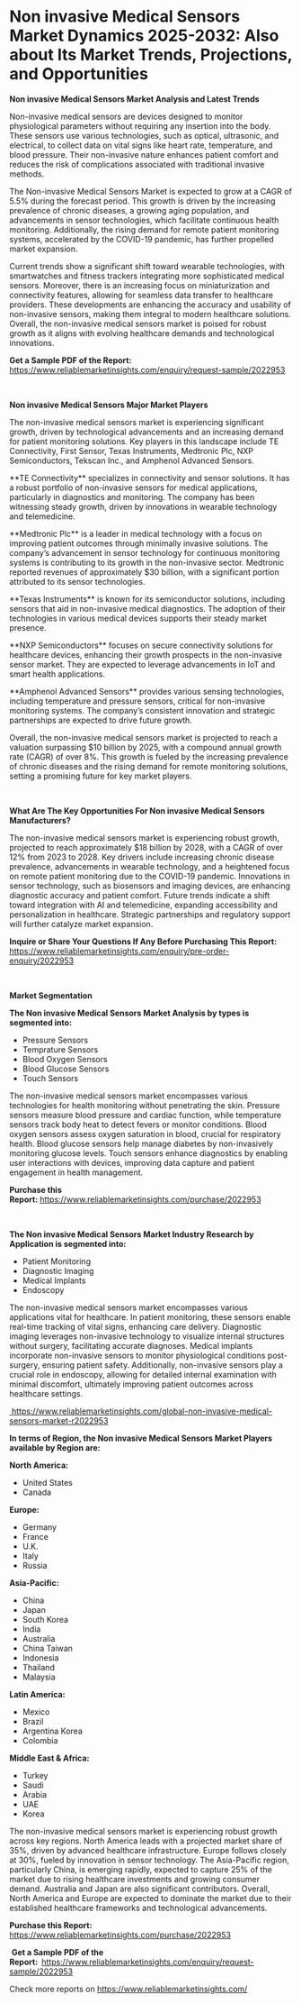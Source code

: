 <p><h1>Non invasive Medical Sensors Market Dynamics 2025-2032: Also about Its Market Trends, Projections, and Opportunities</h1></p><p><strong>Non invasive Medical Sensors Market Analysis and Latest Trends</strong></p>
<p><p>Non-invasive medical sensors are devices designed to monitor physiological parameters without requiring any insertion into the body. These sensors use various technologies, such as optical, ultrasonic, and electrical, to collect data on vital signs like heart rate, temperature, and blood pressure. Their non-invasive nature enhances patient comfort and reduces the risk of complications associated with traditional invasive methods.</p><p>The Non-invasive Medical Sensors Market is expected to grow at a CAGR of 5.5% during the forecast period. This growth is driven by the increasing prevalence of chronic diseases, a growing aging population, and advancements in sensor technologies, which facilitate continuous health monitoring. Additionally, the rising demand for remote patient monitoring systems, accelerated by the COVID-19 pandemic, has further propelled market expansion.</p><p>Current trends show a significant shift toward wearable technologies, with smartwatches and fitness trackers integrating more sophisticated medical sensors. Moreover, there is an increasing focus on miniaturization and connectivity features, allowing for seamless data transfer to healthcare providers. These developments are enhancing the accuracy and usability of non-invasive sensors, making them integral to modern healthcare solutions. Overall, the non-invasive medical sensors market is poised for robust growth as it aligns with evolving healthcare demands and technological innovations.</p></p>
<p><strong>Get a Sample PDF of the Report:&nbsp;</strong> <a href="https://www.reliablemarketinsights.com/enquiry/request-sample/2022953?utm_campaign=3286&utm_medium=2&utm_source=Github&utm_content=ia&utm_term=29032025&utm_id=non-invasive-medical-sensors">https://www.reliablemarketinsights.com/enquiry/request-sample/2022953</a></p>
<p>&nbsp;</p>
<p><strong>Non invasive Medical Sensors Major Market Players</strong></p>
<p><p>The non-invasive medical sensors market is experiencing significant growth, driven by technological advancements and an increasing demand for patient monitoring solutions. Key players in this landscape include TE Connectivity, First Sensor, Texas Instruments, Medtronic Plc, NXP Semiconductors, Tekscan Inc., and Amphenol Advanced Sensors.</p><p>**TE Connectivity** specializes in connectivity and sensor solutions. It has a robust portfolio of non-invasive sensors for medical applications, particularly in diagnostics and monitoring. The company has been witnessing steady growth, driven by innovations in wearable technology and telemedicine.</p><p>**Medtronic Plc** is a leader in medical technology with a focus on improving patient outcomes through minimally invasive solutions. The company’s advancement in sensor technology for continuous monitoring systems is contributing to its growth in the non-invasive sector. Medtronic reported revenues of approximately $30 billion, with a significant portion attributed to its sensor technologies.</p><p>**Texas Instruments** is known for its semiconductor solutions, including sensors that aid in non-invasive medical diagnostics. The adoption of their technologies in various medical devices supports their steady market presence.</p><p>**NXP Semiconductors** focuses on secure connectivity solutions for healthcare devices, enhancing their growth prospects in the non-invasive sensor market. They are expected to leverage advancements in IoT and smart health applications.</p><p>**Amphenol Advanced Sensors** provides various sensing technologies, including temperature and pressure sensors, critical for non-invasive monitoring systems. The company’s consistent innovation and strategic partnerships are expected to drive future growth.</p><p>Overall, the non-invasive medical sensors market is projected to reach a valuation surpassing $10 billion by 2025, with a compound annual growth rate (CAGR) of over 8%. This growth is fueled by the increasing prevalence of chronic diseases and the rising demand for remote monitoring solutions, setting a promising future for key market players.</p></p>
<p>&nbsp;</p>
<p><strong>What Are The Key Opportunities For Non invasive Medical Sensors Manufacturers?</strong></p>
<p><p>The non-invasive medical sensors market is experiencing robust growth, projected to reach approximately $18 billion by 2028, with a CAGR of over 12% from 2023 to 2028. Key drivers include increasing chronic disease prevalence, advancements in wearable technology, and a heightened focus on remote patient monitoring due to the COVID-19 pandemic. Innovations in sensor technology, such as biosensors and imaging devices, are enhancing diagnostic accuracy and patient comfort. Future trends indicate a shift toward integration with AI and telemedicine, expanding accessibility and personalization in healthcare. Strategic partnerships and regulatory support will further catalyze market expansion.</p></p>
<p><strong>Inquire or Share Your Questions If Any Before Purchasing This Report:</strong> <a href="https://www.reliablemarketinsights.com/enquiry/pre-order-enquiry/2022953?utm_campaign=3286&utm_medium=2&utm_source=Github&utm_content=ia&utm_term=29032025&utm_id=non-invasive-medical-sensors">https://www.reliablemarketinsights.com/enquiry/pre-order-enquiry/2022953</a></p>
<p>&nbsp;</p>
<p><strong>Market Segmentation</strong></p>
<p><strong>The Non invasive Medical Sensors Market Analysis by types is segmented into:</strong></p>
<p><ul><li>Pressure Sensors</li><li>Temprature Sensors</li><li>Blood Oxygen Sensors</li><li>Blood Glucose Sensors</li><li>Touch Sensors</li></ul></p>
<p><p>The non-invasive medical sensors market encompasses various technologies for health monitoring without penetrating the skin. Pressure sensors measure blood pressure and cardiac function, while temperature sensors track body heat to detect fevers or monitor conditions. Blood oxygen sensors assess oxygen saturation in blood, crucial for respiratory health. Blood glucose sensors help manage diabetes by non-invasively monitoring glucose levels. Touch sensors enhance diagnostics by enabling user interactions with devices, improving data capture and patient engagement in health management.</p></p>
<p><strong>Purchase this Report:&nbsp;</strong><a href="https://www.reliablemarketinsights.com/purchase/2022953?utm_campaign=3286&utm_medium=2&utm_source=Github&utm_content=ia&utm_term=29032025&utm_id=non-invasive-medical-sensors">https://www.reliablemarketinsights.com/purchase/2022953</a></p>
<p>&nbsp;</p>
<p><strong>The Non invasive Medical Sensors Market Industry Research by Application is segmented into:</strong></p>
<p><ul><li>Patient Monitoring</li><li>Diagnostic Imaging</li><li>Medical Implants</li><li>Endoscopy</li></ul></p>
<p><p>The non-invasive medical sensors market encompasses various applications vital for healthcare. In patient monitoring, these sensors enable real-time tracking of vital signs, enhancing care delivery. Diagnostic imaging leverages non-invasive technology to visualize internal structures without surgery, facilitating accurate diagnoses. Medical implants incorporate non-invasive sensors to monitor physiological conditions post-surgery, ensuring patient safety. Additionally, non-invasive sensors play a crucial role in endoscopy, allowing for detailed internal examination with minimal discomfort, ultimately improving patient outcomes across healthcare settings.</p></p>
<p><a href="https://www.reliablemarketinsights.com/global-non-invasive-medical-sensors-market-r2022953?utm_campaign=3286&utm_medium=2&utm_source=Github&utm_content=ia&utm_term=29032025&utm_id=non-invasive-medical-sensors">&nbsp;https://www.reliablemarketinsights.com/global-non-invasive-medical-sensors-market-r2022953</a></p>
<p><strong>In terms of Region, the Non invasive Medical Sensors Market Players available by Region are:</strong></p>
<p>
    <p> <strong> North America: </strong>
        <ul>
            <li>United States</li>
            <li>Canada</li>
        </ul>
        </p> 
    <p> <strong> Europe: </strong>
        <ul>
            <li>Germany</li>
            <li>France</li>
            <li>U.K.</li>
            <li>Italy</li>
            <li>Russia</li>
        </ul>
        </p> 
    <p> <strong> Asia-Pacific: </strong>
        <ul>
            <li>China</li>
            <li>Japan</li>
            <li>South Korea</li>
            <li>India</li>
            <li>Australia</li>
            <li>China Taiwan</li>
            <li>Indonesia</li>
            <li>Thailand</li>
            <li>Malaysia</li>
        </ul>
        </p> 
    <p> <strong> Latin America: </strong>
        <ul>
            <li>Mexico</li>
            <li>Brazil</li>
            <li>Argentina Korea</li>
            <li>Colombia</li>
        </ul>
        </p> 
    <p> <strong> Middle East & Africa: </strong>
        <ul>
            <li>Turkey</li>
            <li>Saudi</li>
            <li>Arabia</li>
            <li>UAE</li>
            <li>Korea</li>
        </ul>
    </p>
    </p>
<p><p>The non-invasive medical sensors market is experiencing robust growth across key regions. North America leads with a projected market share of 35%, driven by advanced healthcare infrastructure. Europe follows closely at 30%, fueled by innovation in sensor technology. The Asia-Pacific region, particularly China, is emerging rapidly, expected to capture 25% of the market due to rising healthcare investments and growing consumer demand. Australia and Japan are also significant contributors. Overall, North America and Europe are expected to dominate the market due to their established healthcare frameworks and technological advancements.</p></p>
<p><strong>Purchase this Report: </strong><a href="https://www.reliablemarketinsights.com/purchase/2022953?utm_campaign=3286&utm_medium=2&utm_source=Github&utm_content=ia&utm_term=29032025&utm_id=non-invasive-medical-sensors">https://www.reliablemarketinsights.com/purchase/2022953</a></p>
<p>&nbsp;<strong>Get a Sample PDF of the Report:&nbsp;&nbsp;</strong><a href="https://www.reliablemarketinsights.com/enquiry/request-sample/2022953?utm_campaign=3286&utm_medium=2&utm_source=Github&utm_content=ia&utm_term=29032025&utm_id=non-invasive-medical-sensors">https://www.reliablemarketinsights.com/enquiry/request-sample/2022953</a></p>
<p><strong></strong></p>
<p>Check more reports on <a href="https://www.reliablemarketinsights.com/?utm_campaign=3286&utm_medium=2&utm_source=Github&utm_content=ia&utm_term=29032025&utm_id=non-invasive-medical-sensors">https://www.reliablemarketinsights.com/</a></p>